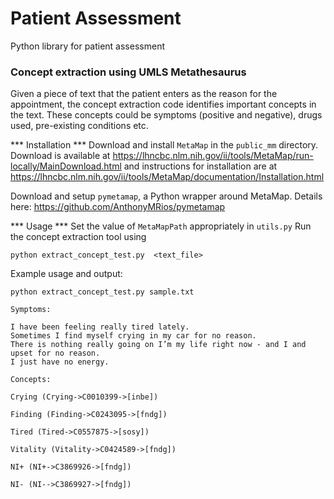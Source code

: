 # Patient Assessment
Python library for patient assessment

### Concept extraction using UMLS Metathesaurus
Given a piece of text that the patient enters as the reason for the appointment, the concept extraction code identifies important concepts in the text. These concepts could be symptoms (positive and negative), drugs used, pre-existing conditions etc.

*** Installation ***
Download and install  `MetaMap` in the `public_mm` directory. Download is available at https://lhncbc.nlm.nih.gov/ii/tools/MetaMap/run-locally/MainDownload.html and instructions for installation are at https://lhncbc.nlm.nih.gov/ii/tools/MetaMap/documentation/Installation.html

Download and setup `pymetamap`, a Python wrapper around MetaMap. Details here: https://github.com/AnthonyMRios/pymetamap

*** Usage ***
Set the value of `MetaMapPath` appropriately in `utils.py`
Run the concept extraction tool using
```
python extract_concept_test.py  <text_file>
```

Example usage and output:
```
python extract_concept_test.py sample.txt

Symptoms:

I have been feeling really tired lately.
Sometimes I find myself crying in my car for no reason.
There is nothing really going on I’m my life right now - and I and upset for no reason.
I just have no energy.

Concepts:

Crying (Crying->C0010399->[inbe])

Finding (Finding->C0243095->[fndg])

Tired (Tired->C0557875->[sosy])

Vitality (Vitality->C0424589->[fndg])

NI+ (NI+->C3869926->[fndg])

NI- (NI-->C3869927->[fndg])
```
